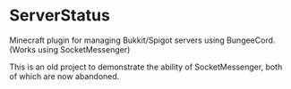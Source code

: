 # ServerStatus
Minecraft plugin for managing Bukkit/Spigot servers using BungeeCord. (Works using SocketMessenger)

This is an old project to demonstrate the ability of SocketMessenger, both of which are now abandoned.
